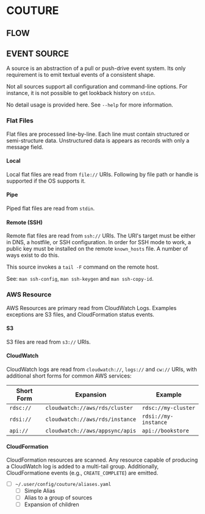 COUTURE
=======

FLOW
----

## EVENT SOURCE

A source is an abstraction of a pull or push-drive event system.
Its only requirement is to emit textual events of a consistent
shape.

Not all sources support all configuration and command-line options.
For instance, it is not possible to get lookback history on `stdin`.

No detail usage is provided here. See `--help` for more information.

### Flat Files

Flat files are processed line-by-line. Each line must contain
structured or semi-structure data. Unstructured data is appears
as records with only a message field.

#### Local

Local flat files are read from `file://` URIs. Following by file
path or handle is supported if the OS supports it.

#### Pipe

Piped flat files are read from `stdin`.

#### Remote (SSH)

Remote flat files are read from `ssh://` URIs. The URI's target
must be either in DNS, a hostfile, or SSH configuration. In order
for SSH mode to work, a public key must be installed on the remote
`known_hosts` file. A number of ways exist to do this.

This source invokes a `tail -F` command on the remote host.

See: `man ssh-config`, `man ssh-keygen` and `man ssh-copy-id`.

### AWS Resource

AWS Resources are primary read from CloudWatch Logs. Examples exceptions
are S3 files, and CloudFormation status events.

#### S3

S3 files are read from `s3://` URIs.

#### CloudWatch

CloudWatch logs are read from `cloudwatch://`, `logs://` and `cw://` URIs, with additional
short forms for common AWS services:

| Short Form | Expansion                       | Example              |
|------------|---------------------------------|----------------------|
| `rdsc://`  | `cloudwatch://aws/rds/cluster`  | `rdsc://my-cluster`  |
| `rdsi://`  | `cloudwatch://aws/rds/instance` | `rdsi://my-instance` |
| `api://`   | `cloudwatch://aws/appsync/apis` | `api://bookstore`    |

#### CloudFormation

CloudFormation resources are scanned. Any resource capable of producing a CloudWatch log is
added to a multi-tail group. Additionally, CloudFormatione events (e.g., `CREATE_COMPLETE`)
are emitted.

- [ ] `~/.user/config/couture/aliases.yaml`
	- [ ] Simple Alias
	- [ ] Alias to a group of sources
	- [ ] Expansion of children
